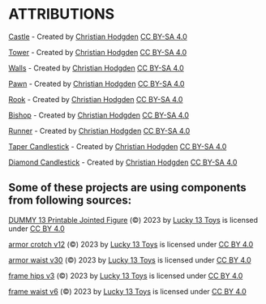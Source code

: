 # ATTRIBUTIONS

[Castle](./castle/castle.stl) - Created by [Christian Hodgden](https://chrhodgden.github.io) [CC BY-SA 4.0](https://creativecommons.org/licenses/by-sa/4.0/)

[Tower](./castle/tower.stl) - Created by [Christian Hodgden](https://chrhodgden.github.io) [CC BY-SA 4.0](https://creativecommons.org/licenses/by-sa/4.0/)

[Walls](./castle/walls.stl) - Created by [Christian Hodgden](https://chrhodgden.github.io) [CC BY-SA 4.0](https://creativecommons.org/licenses/by-sa/4.0/)

[Pawn](./chess/pawn.stl) - Created by [Christian Hodgden](https://chrhodgden.github.io) [CC BY-SA 4.0](https://creativecommons.org/licenses/by-sa/4.0/)

[Rook](./chess/rook.stl) - Created by [Christian Hodgden](https://chrhodgden.github.io) [CC BY-SA 4.0](https://creativecommons.org/licenses/by-sa/4.0/)

[Bishop](./chess/bishop.stl) - Created by [Christian Hodgden](https://chrhodgden.github.io) [CC BY-SA 4.0](https://creativecommons.org/licenses/by-sa/4.0/)

[Runner](./supports/runner.stl) - Created by [Christian Hodgden](https://chrhodgden.github.io) [CC BY-SA 4.0](https://creativecommons.org/licenses/by-sa/4.0/)

[Taper Candlestick](./candles/taper.stl) - Created by [Christian Hodgden](https://chrhodgden.github.io) [CC BY-SA 4.0](https://creativecommons.org/licenses/by-sa/4.0/)

[Diamond Candlestick](./candles/diamond.stl) - Created by [Christian Hodgden](https://chrhodgden.github.io) [CC BY-SA 4.0](https://creativecommons.org/licenses/by-sa/4.0/)

## Some of these projects are using components from following sources:

[DUMMY 13 Printable Jointed Figure](https://www.printables.com/model/593185-dummy-13-printable-jointed-figure-beta-files) (©) 2023 by [Lucky 13 Toys](https://www.lucky13toys.com) is licensed under [CC BY 4.0](https://creativecommons.org/licenses/by/4.0/)

[armor crotch v12](./dummy13/src/armor-crotch-v12.stl) (©) 2023 by [Lucky 13 Toys](https://www.lucky13toys.com) is licensed under [CC BY 4.0](https://creativecommons.org/licenses/by/4.0/)

[armor waist v30](./dummy13/src/armor-waist-v30.stl) (©) 2023 by [Lucky 13 Toys](https://www.lucky13toys.com) is licensed under [CC BY 4.0](https://creativecommons.org/licenses/by/4.0/)

[frame hips v3](./dummy13/src/frame-hips-v3.stl) (©) 2023 by [Lucky 13 Toys](https://www.lucky13toys.com) is licensed under [CC BY 4.0](https://creativecommons.org/licenses/by/4.0/)

[frame waist v6](./dummy13/src/frame-waist-v6.stl) (©) 2023 by [Lucky 13 Toys](https://www.lucky13toys.com) is licensed under [CC BY 4.0](https://creativecommons.org/licenses/by/4.0/)



